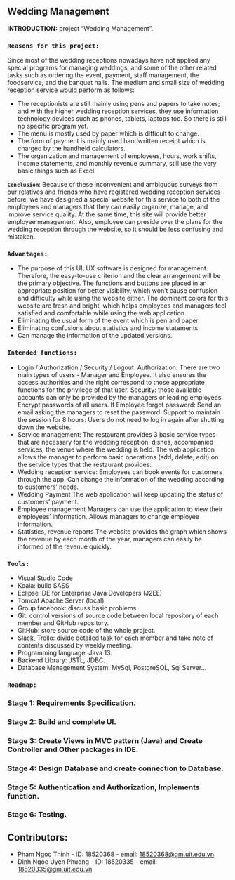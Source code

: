 ## Wedding Management
**INTRODUCTION:**  project “Wedding Management”.<br>
### `Reasons for this project:`
Since most of the wedding receptions nowadays have not applied any special programs for managing weddings, and some of the other related tasks such as ordering the event,  payment, staff management, the foodservice, and the banquet halls. The medium and small size of wedding reception service would perform as follows:
* The receptionists are still mainly using pens and papers to take notes; and with the higher wedding reception services, they use information technology devices such as phones, tablets, laptops too. So there is still no specific program yet.
* The menu is mostly used by paper which is difficult to change. 
* The form of payment is mainly used handwritten receipt which is charged by the handheld calculators. 
 * The organization and management of employees, hours, work shifts, income statements, and monthly revenue summary, still use the very basic things such as Excel. <br>

**`Conclusion`**: Because of these inconvenient and ambiguous surveys from our relatives and friends who have registered wedding reception services before, we have designed a special website for this service to both of the employees and managers that they can easily organize, manage, and improve service quality. At the same time, this site will provide better employee management. Also, employee can preside over the plans for the wedding reception through the website, so it should be less confusing and mistaken.

### `Advantages:`
* The purpose of this UI, UX software is designed for management. Therefore, the easy-to-use criterion and the clear arrangement will be the primary objective. The functions and buttons are placed in an appropriate position for better visibility, which won’t cause confusion and difficulty while using the website either. The dominant colors for this website are fresh and bright, which helps employees and managers feel satisfied and comfortable while using the web application.
* Eliminating the usual form of the event which is pen and paper.
* Eliminating confusions about statistics and income statements.
* Can manage the information of the updated versions.

### `Intended functions:`
* Login / Authorization / Security / Logout.
 Authorization: There are two main types of users - Manager and Employee. It also ensures the access authorities and the right correspond to those appropriate functions for the privilege of that user. 
 Security: those available accounts can only be provided by the managers or leading employees. Encrypt passwords of all users.
     If Employee forgot password: Send an email asking the managers to reset the password.
   Support to maintain the session for 8 hours: Users do not need to log in again after shutting down the website.
* Service management:
 The restaurant provides 3 basic service types that are necessary for the wedding reception: dishes, accompanied services, the venue where the wedding is held.
The web application allows the manager to perform basic operations (add, delete, edit) on the service types that the restaurant provides.
 * Wedding reception service:
Employees can book events for customers through the app.
Can change the information of the wedding according to customers’ needs. 
* Wedding Payment
  The web application will keep updating the status of customers’ payment. 
* Employee management
       Managers can use the application to view their employees’ information.
       Allows managers to change employee information.
* Statistics, revenue reports
The website provides the graph which shows the revenue by each month of the year, managers can easily be informed of the revenue quickly.




 ### `Tools:`
   * Visual Studio Code 
   * Koala: build SASS
   * Eclipse IDE for Enterprise Java Developers (J2EE)
   * Tomcat Apache Server (local)
   * Group facebook: discuss basic problems.
   * Git: control versions of source code between local repository of each member and GitHub repository.
   * GitHub: store source code of the whole project.
   * Slack, Trello: divide detailed task for each member and take note of contents discussed by weekly meeting.
   * Programming language: Java 13.
   * Backend Library: JSTL, JDBC.
   * Database Management System: MySql, PostgreSQL, Sql Server...
   
 ### `Roadmap:`
  ### Stage 1: Requirements Specification.
  ### Stage 2: Build and complete UI.
  ### Stage 3: Create Views in MVC pattern (Java) and Create Controller and Other packages in IDE.
  ### Stage 4: Design Database and create connection to Database.
  ### Stage 5: Authentication and Authorization, Implements function.
  ### Stage 6: Testing.
  ## Contributors:
   * Pham Ngoc Thinh - ID: 18520368 - email: 18520368@gm.uit.edu.vn
   * Dinh Ngoc Uyen Phuong - ID: 18520335 - email: 18520335@gm.uit.edu.vn
